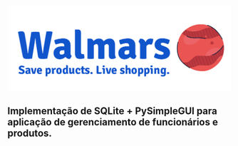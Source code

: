 <p align="center">
  <img src="https://github.com/ericxlima/Walmars/blob/master/media/logo.PNG" />
</p>

## Implementação de SQLite + PySimpleGUI para aplicação de gerenciamento de funcionários e produtos.